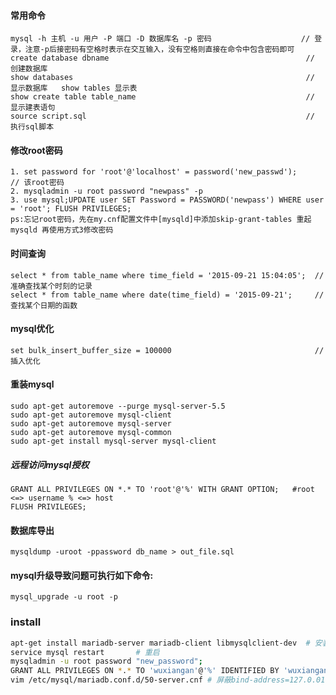 #### 常用命令
	mysql -h 主机 -u 用户 -P 端口 -D 数据库名 -p 密码                    // 登录，注意-p后接密码有空格时表示在交互输入，没有空格则直接在命令中包含密码即可
	create database dbname                                            // 创建数据库
	show databases                                                    // 显示数据库   show tables 显示表
	show create table table_name                                      // 显示建表语句
	source script.sql                                                 // 执行sql脚本

#### 修改root密码
	1. set password for 'root'@'localhost' = password('new_passwd');     // 该root密码
	2. mysqladmin -u root password "newpass" -p
	3. use mysql;UPDATE user SET Password = PASSWORD('newpass') WHERE user = 'root'; FLUSH PRIVILEGES;  
	ps:忘记root密码，先在my.cnf配置文件中[mysqld]中添加skip-grant-tables 重起mysqld 再使用方式3修改密码

#### 时间查询
	select * from table_name where time_field = '2015-09-21 15:04:05';  // 准确查找某个时刻的记录
	select * from table_name where date(time_field) = '2015-09-21';     // 查找某个日期的函数 

#### mysql优化
	set bulk_insert_buffer_size = 100000                                // 插入优化
 
#### 重装mysql
	sudo apt-get autoremove --purge mysql-server-5.5
	sudo apt-get autoremove mysql-client
	sudo apt-get autoremove mysql-server
	sudo apt-get autoremove mysql-common
	sudo apt-get install mysql-server mysql-client

##### 远程访问mysql授权
	GRANT ALL PRIVILEGES ON *.* TO 'root'@'%' WITH GRANT OPTION;   #root <=> username % <=> host
	FLUSH PRIVILEGES; 

#### 数据库导出
	mysqldump -uroot -ppassword db_name > out_file.sql

#### mysql升级导致问题可执行如下命令:
	mysql_upgrade -u root -p

### install 
```bash
apt-get install mariadb-server mariadb-client libmysqlclient-dev  # 安装
service mysql restart       # 重启
mysqladmin -u root password "new_password"; 
GRANT ALL PRIVILEGES ON *.* TO 'wuxiangan'@'%' IDENTIFIED BY 'wuxiangan' WITH GRANT OPTION; # 客户端登录
vim /etc/mysql/mariadb.conf.d/50-server.cnf # 屏蔽bind-address=127.0.01行, 允许客户端连接 
```